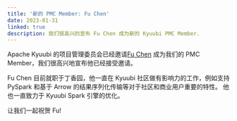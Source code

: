 ```yaml
---
title: '新的 PMC Member: Fu Chen'
date: 2023-01-31
linked: true
description: 我们很高兴的宣布 Fu Chen 成为新的 Kyuubi PMC Member.
---
```

<!---
  Licensed under the Apache License, Version 2.0 (the "License");
  you may not use this file except in compliance with the License.
  You may obtain a copy of the License at

   http://www.apache.org/licenses/LICENSE-2.0

  Unless required by applicable law or agreed to in writing, software
  distributed under the License is distributed on an "AS IS" BASIS,
  WITHOUT WARRANTIES OR CONDITIONS OF ANY KIND, either express or implied.
  See the License for the specific language governing permissions and
  limitations under the License. See accompanying LICENSE file.
-->

Apache Kyuubi 的项目管理委员会已经邀请[Fu Chen](https://github.com/cfmcgrady)
成为我们的 PMC Member，我们很高兴地宣布他已经接受邀请。

Fu Chen 目前就职于丁香园，他一直在 Kyuubi 社区做有影响力的工作，例如支持 PySpark 和基于 Arrow 的结果序列化传输等对于社区和商业用户重要的特性。
他也一直致力于 Kyuubi Spark 引擎的优化。

让我们一起祝贺 Fu!

